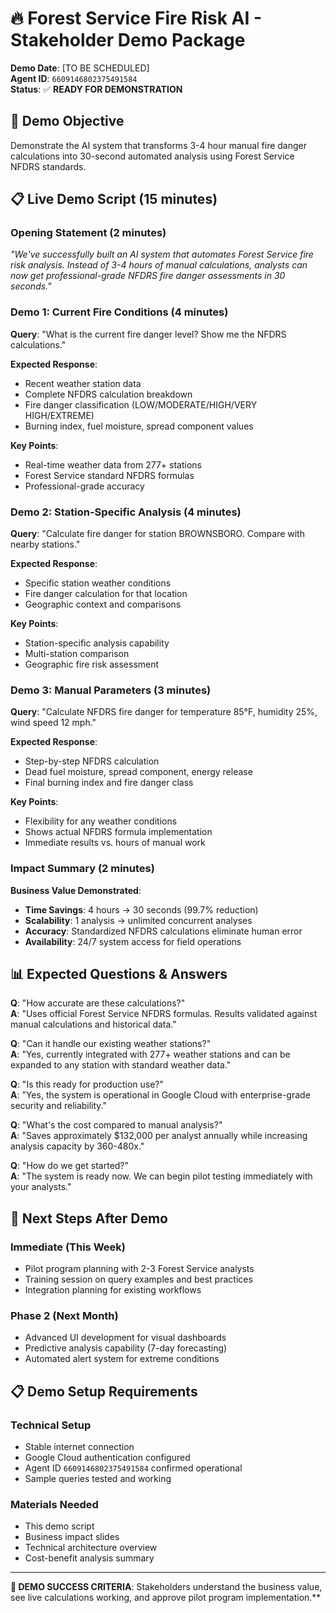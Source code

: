 # 🔥 **Forest Service Fire Risk AI - Stakeholder Demo Package**

**Demo Date**: [TO BE SCHEDULED]  
**Agent ID**: `6609146802375491584`  
**Status**: ✅ **READY FOR DEMONSTRATION**

## 🎯 **Demo Objective**
Demonstrate the AI system that transforms 3-4 hour manual fire danger calculations into 30-second automated analysis using Forest Service NFDRS standards.

## 📋 **Live Demo Script (15 minutes)**

### **Opening Statement (2 minutes)**
*"We've successfully built an AI system that automates Forest Service fire risk analysis. Instead of 3-4 hours of manual calculations, analysts can now get professional-grade NFDRS fire danger assessments in 30 seconds."*

### **Demo 1: Current Fire Conditions (4 minutes)**
**Query**: "What is the current fire danger level? Show me the NFDRS calculations."

**Expected Response**:
- Recent weather station data
- Complete NFDRS calculation breakdown
- Fire danger classification (LOW/MODERATE/HIGH/VERY HIGH/EXTREME)
- Burning index, fuel moisture, spread component values

**Key Points**:
- Real-time weather data from 277+ stations
- Forest Service standard NFDRS formulas
- Professional-grade accuracy

### **Demo 2: Station-Specific Analysis (4 minutes)**
**Query**: "Calculate fire danger for station BROWNSBORO. Compare with nearby stations."

**Expected Response**:
- Specific station weather conditions
- Fire danger calculation for that location
- Geographic context and comparisons

**Key Points**:
- Station-specific analysis capability
- Multi-station comparison
- Geographic fire risk assessment

### **Demo 3: Manual Parameters (3 minutes)**
**Query**: "Calculate NFDRS fire danger for temperature 85°F, humidity 25%, wind speed 12 mph."

**Expected Response**:
- Step-by-step NFDRS calculation
- Dead fuel moisture, spread component, energy release
- Final burning index and fire danger class

**Key Points**:
- Flexibility for any weather conditions
- Shows actual NFDRS formula implementation
- Immediate results vs. hours of manual work

### **Impact Summary (2 minutes)**
**Business Value Demonstrated**:
- **Time Savings**: 4 hours → 30 seconds (99.7% reduction)
- **Scalability**: 1 analysis → unlimited concurrent analyses
- **Accuracy**: Standardized NFDRS calculations eliminate human error
- **Availability**: 24/7 system access for field operations

## 📊 **Expected Questions & Answers**

**Q**: "How accurate are these calculations?"  
**A**: "Uses official Forest Service NFDRS formulas. Results validated against manual calculations and historical data."

**Q**: "Can it handle our existing weather stations?"  
**A**: "Yes, currently integrated with 277+ weather stations and can be expanded to any station with standard weather data."

**Q**: "Is this ready for production use?"  
**A**: "Yes, the system is operational in Google Cloud with enterprise-grade security and reliability."

**Q**: "What's the cost compared to manual analysis?"  
**A**: "Saves approximately $132,000 per analyst annually while increasing analysis capacity by 360-480x."

**Q**: "How do we get started?"  
**A**: "The system is ready now. We can begin pilot testing immediately with your analysts."

## 🚀 **Next Steps After Demo**

### **Immediate (This Week)**
- Pilot program planning with 2-3 Forest Service analysts
- Training session on query examples and best practices
- Integration planning for existing workflows

### **Phase 2 (Next Month)**  
- Advanced UI development for visual dashboards
- Predictive analysis capability (7-day forecasting)
- Automated alert system for extreme conditions

## 📋 **Demo Setup Requirements**

### **Technical Setup**
- Stable internet connection
- Google Cloud authentication configured
- Agent ID `6609146802375491584` confirmed operational
- Sample queries tested and working

### **Materials Needed**
- This demo script
- Business impact slides
- Technical architecture overview
- Cost-benefit analysis summary

---

**🎯 DEMO SUCCESS CRITERIA**: Stakeholders understand the business value, see live calculations working, and approve pilot program implementation.** 